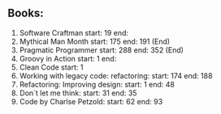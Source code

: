 ## Books:
1. Software Craftman start: 19 end: 
1. Mythical Man Month start: 175 end: 191 (End)
1. Pragmatic Programmer start: 288 end: 352 (End)
1. Groovy in Action start: 1 end:
1. Clean Code start: 1
1. Working with legacy code: refactoring: start: 174 end: 188
1. Refactoring: Improving design: start: 1 end: 48
1. Don`t let me think: start: 31 end: 35
1. Code by Charlse Petzold: start: 62 end: 93
